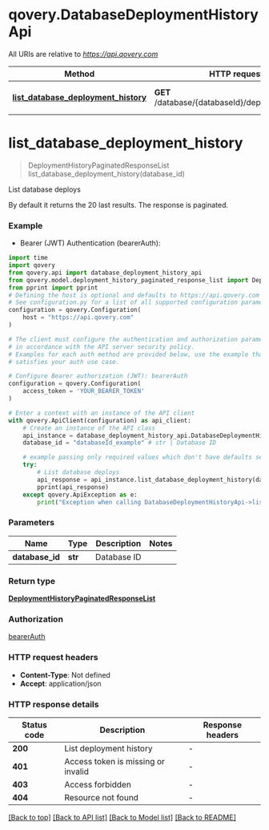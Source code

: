 # qovery.DatabaseDeploymentHistoryApi

All URIs are relative to *https://api.qovery.com*

Method | HTTP request | Description
------------- | ------------- | -------------
[**list_database_deployment_history**](DatabaseDeploymentHistoryApi.md#list_database_deployment_history) | **GET** /database/{databaseId}/deploymentHistory | List database deploys


# **list_database_deployment_history**
> DeploymentHistoryPaginatedResponseList list_database_deployment_history(database_id)

List database deploys

By default it returns the 20 last results. The response is paginated.

### Example

* Bearer (JWT) Authentication (bearerAuth):

```python
import time
import qovery
from qovery.api import database_deployment_history_api
from qovery.model.deployment_history_paginated_response_list import DeploymentHistoryPaginatedResponseList
from pprint import pprint
# Defining the host is optional and defaults to https://api.qovery.com
# See configuration.py for a list of all supported configuration parameters.
configuration = qovery.Configuration(
    host = "https://api.qovery.com"
)

# The client must configure the authentication and authorization parameters
# in accordance with the API server security policy.
# Examples for each auth method are provided below, use the example that
# satisfies your auth use case.

# Configure Bearer authorization (JWT): bearerAuth
configuration = qovery.Configuration(
    access_token = 'YOUR_BEARER_TOKEN'
)

# Enter a context with an instance of the API client
with qovery.ApiClient(configuration) as api_client:
    # Create an instance of the API class
    api_instance = database_deployment_history_api.DatabaseDeploymentHistoryApi(api_client)
    database_id = "databaseId_example" # str | Database ID

    # example passing only required values which don't have defaults set
    try:
        # List database deploys
        api_response = api_instance.list_database_deployment_history(database_id)
        pprint(api_response)
    except qovery.ApiException as e:
        print("Exception when calling DatabaseDeploymentHistoryApi->list_database_deployment_history: %s\n" % e)
```


### Parameters

Name | Type | Description  | Notes
------------- | ------------- | ------------- | -------------
 **database_id** | **str**| Database ID |

### Return type

[**DeploymentHistoryPaginatedResponseList**](DeploymentHistoryPaginatedResponseList.md)

### Authorization

[bearerAuth](../README.md#bearerAuth)

### HTTP request headers

 - **Content-Type**: Not defined
 - **Accept**: application/json


### HTTP response details

| Status code | Description | Response headers |
|-------------|-------------|------------------|
**200** | List deployment history |  -  |
**401** | Access token is missing or invalid |  -  |
**403** | Access forbidden |  -  |
**404** | Resource not found |  -  |

[[Back to top]](#) [[Back to API list]](../README.md#documentation-for-api-endpoints) [[Back to Model list]](../README.md#documentation-for-models) [[Back to README]](../README.md)


